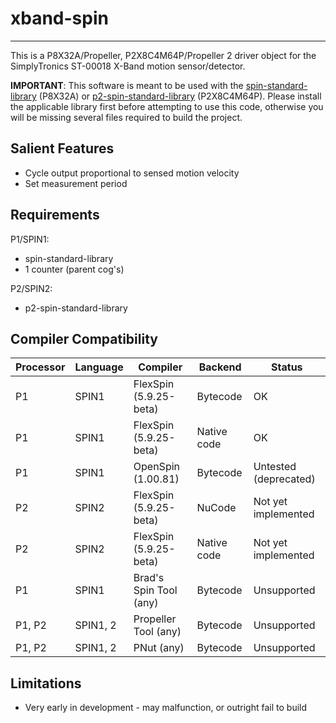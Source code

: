 # xband-spin
------------

This is a P8X32A/Propeller, P2X8C4M64P/Propeller 2 driver object for the SimplyTronics ST-00018 X-Band motion sensor/detector.

**IMPORTANT**: This software is meant to be used with the [spin-standard-library](https://github.com/avsa242/spin-standard-library) (P8X32A) or [p2-spin-standard-library](https://github.com/avsa242/p2-spin-standard-library) (P2X8C4M64P). Please install the applicable library first before attempting to use this code, otherwise you will be missing several files required to build the project.

## Salient Features

* Cycle output proportional to sensed motion velocity
* Set measurement period

## Requirements

P1/SPIN1:
* spin-standard-library
* 1 counter (parent cog's)

P2/SPIN2:
* p2-spin-standard-library

## Compiler Compatibility

| Processor | Language | Compiler               | Backend     | Status                |
|-----------|----------|------------------------|-------------|-----------------------|
| P1	    | SPIN1    | FlexSpin (5.9.25-beta)	| Bytecode    | OK                    |
| P1	    | SPIN1    | FlexSpin (5.9.25-beta) | Native code | OK                    |
| P1        | SPIN1    | OpenSpin (1.00.81)     | Bytecode    | Untested (deprecated) |
| P2	    | SPIN2    | FlexSpin (5.9.25-beta) | NuCode      | Not yet implemented   |
| P2        | SPIN2    | FlexSpin (5.9.25-beta) | Native code | Not yet implemented   |
| P1        | SPIN1    | Brad's Spin Tool (any) | Bytecode    | Unsupported           |
| P1, P2    | SPIN1, 2 | Propeller Tool (any)   | Bytecode    | Unsupported           |
| P1, P2    | SPIN1, 2 | PNut (any)             | Bytecode    | Unsupported           |

## Limitations

* Very early in development - may malfunction, or outright fail to build

